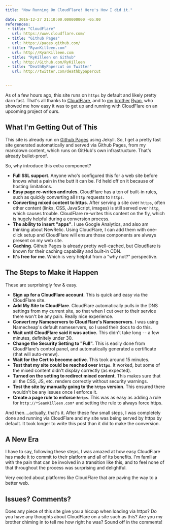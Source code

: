 ```yaml
---
title: "Now Running On CloudFlare! Here's How I did it."
 
date: 2016-12-27 21:10:00.000000000 -05:00
references:
 - title: "CloudFlare"
   url: https://www.cloudflare.com/
 - title: "Github Pages"
   url: https://pages.github.com/
 - title: "RyanKilleen.com"
   url: http://RyanKilleen.com
 - title: "RyKilleen on Github"
   url: http://Github.com/RyKilleen
 - title: "DeathByPapercut on Twitter"
   url: http://twitter.com/deathbypapercut
  

---
```

As of a few hours ago, this site runs on `https` by default and likely pretty darn fast. That's all thanks to [CloudFlare](https://www.cloudflare.com/), and to [my](http://RyanKilleen.com) [brother](http://Github.com/RyKilleen) [Ryan](http://twitter.com/deathbypapercut), who showed me how easy it was to get up and running with CloudFlare on an upcoming project of ours.

## What I'm Getting Out of This

This site is already run on [Github Pages](https://pages.github.com/) using Jekyll. So, I get a pretty fast site generated automatically and served via Github Pages, from my markdown content, which runs on GitHub's own infrastructure. That's already bullet-proof.

So, why introduce this extra component?

* **Full SSL support**. Anyone who's configured this for a web site before knows what a pain in the butt it can be. I'd held off on it because of hosting limitations.
* **Easy page re-writes and rules**. CloudFlare has a ton of built-in rules, such as quickly converting all `http` requests to `https`.
* **Converting mixed content to https**. After serving a site over `https`, often other content (links, CSS, JavaScript, images) is still served over `http`, which causes trouble. CloudFlare re-writes this content on the fly, which is hugely helpful during a conversion process.
* **The ability to insert "apps"**. I use Google Analytics, and also am thinking about NewRelic. Using CloudFlare, I can add them with one-click setup and CloudFlare will ensure those components are always present on my web site.
* **Caching**. Github Pages is already pretty well-cached, but Cloudflare is known for their caching capability and built-in CDN.
* **It's free for me**. Which is very helpful from a "why not?" perspective.

## The Steps to Make it Happen

These are surprisingly few & easy.

* **Sign up for a CloudFlare account**. This is quick and easy via the CloudFlare site.
* **Add My Site to CloudFlare**. CloudFlare automatically pulls in the DNS settings from my current site, so that when I cut over to their service there won't be any pain. Really nice experience.
* **Convert my Nameservers to CloudFlare's Nameservers**. I was using Namecheap's default nameservers, so I used their docs to do this.
* **Wait until CloudFlare said it was active.** This didn't take long -- a few minutes, definitely under 30.
* **Change the Security Setting to "Full".** This is easily done from CloudFlare's control panel, and automatically generated a certificate (that will auto-renew).
* **Wait for the Cert to become active**. This took around 15 minutes.
* **Test that my site could be reached over `https`**. It worked, but some of the mixed content didn't display correctly (as expected).
* **Turned on the setting to redirect mixed content**. This makes sure that all the CSS, JS, etc. renders correctly without security warnings.
* **Test the site by manually going to the `https` version**. This ensured there wouldn't be any issues once I enforce it.
* **Create a page rule to enforce `https`**. This was as easy as adding a rule for `http://*SeanKilleen.com*` and setting the rule to always force https.

And then....actually, that's it. After these few small steps, I was completely done and running via CloudFlare and my site was being served by https by default. It took longer to write this post than it did to make the conversion.

## A New Era

I have to say, following these steps, I was amazed at how easy CloudFlare has made it to commit to their platform and all of its benefits. I'm familiar with the pain that can be involved in a transition like this, and to feel none of that throughout the process was surprising and delightful.

Very excited about platforms like CloudFlare that are paving the way to a better web.

## Issues? Comments?

Does any piece of this site give you a hiccup when loading via https? Do you have any thoughts about CloudFlare on a site such as this? Are you my brother chiming in to tell me how right he was? Sound off in the comments!
